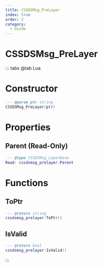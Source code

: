 ```yaml
---
title: CSSDSMsg_PreLayer
index: true
order: 2
category:
  - Guide
---
```


# CSSDSMsg_PreLayer

::: tabs
@tab Lua
# Constructor
```lua
--- @param ptr string
CSSDSMsg_PreLayer(ptr)
```
# Properties
## Parent (Read-Only)
```lua
--- @type CSSDSMsg_LayerBase
Read: cssdsmsg_prelayer.Parent
```
# Functions
## ToPtr
```lua
--- @return string
cssdsmsg_prelayer:ToPtr()
```
## IsValid
```lua
--- @return bool
cssdsmsg_prelayer:IsValid()
```

:::